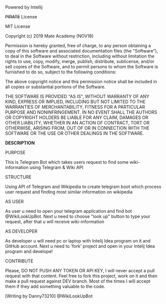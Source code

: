 Powered by Intellij

~~PIRATE~~ License

MIT License

Copyright (c) 2019 Mate Academy (NOV18)

Permission is hereby granted, free of charge, to any person obtaining a copy of this software and associated documentation files (the "Software"), to deal in the Software without restriction, including without limitation the rights to use, copy, modify, merge, publish, distribute, sublicense, and/or sell copies of the Software, and to permit persons to whom the Software is furnished to do so, subject to the following conditions:

The above copyright notice and this permission notice shall be included in all copies or substantial portions of the Software.

THE SOFTWARE IS PROVIDED "AS IS", WITHOUT WARRANTY OF ANY KIND, EXPRESS OR IMPLIED, INCLUDING BUT NOT LIMITED TO THE WARRANTIES OF MERCHANTABILITY, FITNESS FOR A PARTICULAR PURPOSE AND NONINFRINGEMENT. IN NO EVENT SHALL THE AUTHORS OR COPYRIGHT HOLDERS BE LIABLE FOR ANY CLAIM, DAMAGES OR OTHER LIABILITY, WHETHER IN AN ACTION OF CONTRACT, TORT OR OTHERWISE, ARISING FROM, OUT OF OR IN CONNECTION WITH THE SOFTWARE OR THE USE OR OTHER DEALINGS IN THE SOFTWARE.

**DESCRIPTION**

PURPOSE

This is Telegram Bot which takes users request to find some wiki-information
using Telegram & Wiki API

STRUCTURE

Using API of Telegram and Wikipedia to create telegram boot which process user request and finding most similar information on wikipedia

AS USER

As user u need to open your telegram application and find bot @WikiLookUpBot. Next u need to choose "look up" button to type your request, after that u will receive wiki-information

AS DEVELOPER

As developer u will need pc or laptop with Intelij Idea program on it and GitHub account. Next u need to 'fork' project and open in your Intelij Idea program and develope!

CONTRIBUTE

Please, DO NOT PUSH ANY TOKEN OR API KEY, I will never accept a pull request with that content.
Feel free to fork this project, work on it and then make a pull request against DEV branch. Most of the times I will accept them if they add something valuable to the code.

[Writing by Danny73210] @WikiLookUpBot